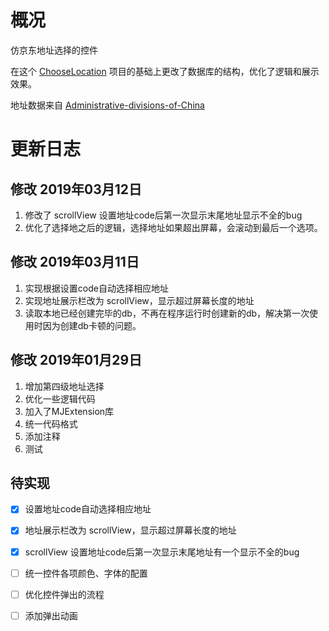 # 概况

仿京东地址选择的控件

在这个 [ChooseLocation](https://github.com/HelloYeah/ChooseLocation) 项目的基础上更改了数据库的结构，优化了逻辑和展示效果。

地址数据来自 [Administrative-divisions-of-China](https://github.com/modood/Administrative-divisions-of-China)



# 更新日志 

## 修改 2019年03月12日

1. 修改了 scrollView 设置地址code后第一次显示末尾地址显示不全的bug
2. 优化了选择地之后的逻辑，选择地址如果超出屏幕，会滚动到最后一个选项。

## 修改 2019年03月11日

1. 实现根据设置code自动选择相应地址
2. 实现地址展示栏改为 scrollView，显示超过屏幕长度的地址
3. 读取本地已经创建完毕的db，不再在程序运行时创建新的db，解决第一次使用时因为创建db卡顿的问题。

## 修改 2019年01月29日

1. 增加第四级地址选择
2. 优化一些逻辑代码
3. 加入了MJExtension库
4. 统一代码格式
5. 添加注释
6. 测试

## 待实现

- [x] 设置地址code自动选择相应地址

- [x] 地址展示栏改为 scrollView，显示超过屏幕长度的地址

- [x] scrollView 设置地址code后第一次显示末尾地址有一个显示不全的bug

- [ ] 统一控件各项颜色、字体的配置

- [ ] 优化控件弹出的流程

- [ ] 添加弹出动画

